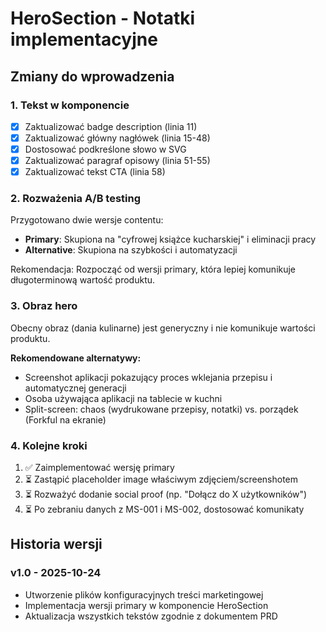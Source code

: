 # HeroSection - Notatki implementacyjne

## Zmiany do wprowadzenia

### 1. Tekst w komponencie
- [x] Zaktualizować badge description (linia 11)
- [x] Zaktualizować główny nagłówek (linia 15-48)
- [x] Dostosować podkreślone słowo w SVG
- [x] Zaktualizować paragraf opisowy (linia 51-55)
- [x] Zaktualizować tekst CTA (linia 58)

### 2. Rozważenia A/B testing
Przygotowano dwie wersje contentu:
- **Primary**: Skupiona na "cyfrowej książce kucharskiej" i eliminacji pracy
- **Alternative**: Skupiona na szybkości i automatyzacji

Rekomendacja: Rozpocząć od wersji primary, która lepiej komunikuje długoterminową wartość produktu.

### 3. Obraz hero
Obecny obraz (dania kulinarne) jest generyczny i nie komunikuje wartości produktu.

**Rekomendowane alternatywy:**
- Screenshot aplikacji pokazujący proces wklejania przepisu i automatycznej generacji
- Osoba używająca aplikacji na tablecie w kuchni
- Split-screen: chaos (wydrukowane przepisy, notatki) vs. porządek (Forkful na ekranie)

### 4. Kolejne kroki
1. ✅ Zaimplementować wersję primary
2. ⏳ Zastąpić placeholder image właściwym zdjęciem/screenshotem
3. ⏳ Rozważyć dodanie social proof (np. "Dołącz do X użytkowników")
4. ⏳ Po zebraniu danych z MS-001 i MS-002, dostosować komunikaty

## Historia wersji

### v1.0 - 2025-10-24
- Utworzenie plików konfiguracyjnych treści marketingowej
- Implementacja wersji primary w komponencie HeroSection
- Aktualizacja wszystkich tekstów zgodnie z dokumentem PRD
